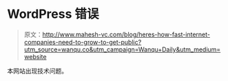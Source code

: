 # WordPress 错误

> 原文：<http://www.mahesh-vc.com/blog/heres-how-fast-internet-companies-need-to-grow-to-get-public?utm_source=wanqu.co&utm_campaign=Wanqu+Daily&utm_medium=website>

本网站出现技术问题。